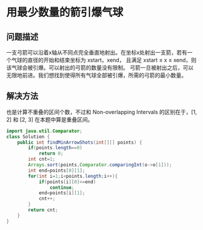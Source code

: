 # 用最少数量的箭引爆气球
## 问题描述
一支弓箭可以沿着x轴从不同点完全垂直地射出。在坐标x处射出一支箭，若有一个气球的直径的开始和结束坐标为 xstart，xend， 且满足  xstart ≤ x ≤ xend，则该气球会被引爆。可以射出的弓箭的数量没有限制。 弓箭一旦被射出之后，可以无限地前进。我们想找到使得所有气球全部被引爆，所需的弓箭的最小数量。
## 解决方法
也是计算不重叠的区间个数，不过和 Non-overlapping Intervals 的区别在于，[1, 2] 和 [2, 3] 在本题中算是重叠区间。
```java
import java.util.Comparator;
class Solution {
    public int findMinArrowShots(int[][] points) {
        if(points.length==0)
            return 0;
        int cnt=1;
        Arrays.sort(points,Comparator.comparingInt(o->o[1]));
        int end=points[0][1];
        for(int i=1;i<points.length;i++){
            if(points[i][0]<=end)
                continue;
            end=points[i][1];
            cnt++;
        }
        return cnt;
    }
}
```